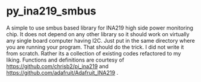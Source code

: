 # py_ina219_smbus
A simple to use smbus based library for INA219 high side power monitoring chip. It does not depend on any other library so it should work on virtually any single board computer having I2C.
Just put in the same directory where you are running your program. That should do the trick.
I did not write it from scratch. Rather its a collection of existing codes refactored to my liking.
Functions and definitions are courtesy of https://github.com/chrisb2/pi_ina219 and https://github.com/adafruit/Adafruit_INA219 . 
